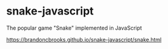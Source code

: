 # snake-javascript
The popular game "Snake" implemented in JavaScript

https://brandoncbrooks.github.io/snake-javascript/snake.html
